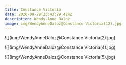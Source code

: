```yaml
---
title: Constance Victoria
date: 2020-09-28T23:43:29.424Z
description: Wendy-Anne Daloz
image: img/WendyAnneDaloz@Constance Victoria(12).jpg
---
```

![](img/WendyAnneDaloz@Constance Victoria(2).jpg)

![](img/WendyAnneDaloz@Constance Victoria(4).jpg)

![](img/WendyAnneDaloz@Constance Victoria(5).jpg)
